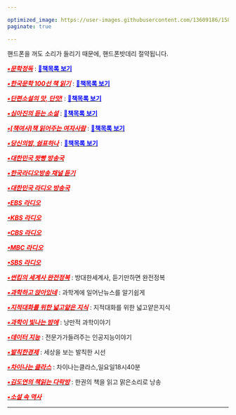 ```yaml
---

optimized_image: https://user-images.githubusercontent.com/13609186/158834569-9f4d6d50-23de-4a79-89dc-4043f8415a96.jpg
paginate: true

---
```


핸드폰을 꺼도 소리가 들리기 때문에, 핸드폰밧데리 절약됩니다.<br>

[<span style="color:red">***▪문학정독***</span>](https://www.podbbang.com/channels/1778908) : [<span style="color:blue">**📖책목록 보기**</span>](https://raw.githubusercontent.com/choijangwook/cjw/master/_posts/radio%20book/%EB%AC%B8%ED%95%99%EC%A0%95%EB%8F%85.md) <br>

[<span style="color:red">***▪한국문학 100선 책 읽기***</span>](https://www.podbbang.com/channels/17589) : [<span style="color:blue">**📖책목록 보기**</span>](https://raw.githubusercontent.com/choijangwook/cjw/master/_posts/radio%20book/%ED%95%9C%EA%B5%AD%EB%AC%B8%ED%95%99%20100%EC%84%A0%20%EC%B1%85%EC%9D%BD%EA%B8%B0.md) <br>

[<span style="color:red">***▪단편소설의 맛, 단맛!***</span>](https://www.podbbang.com/channels/9502) : [<span style="color:blue">**📖책목록 보기**</span>](https://raw.githubusercontent.com/choijangwook/cjw/master/_posts/radio%20book/%EB%8B%A8%ED%8E%B8%EC%86%8C%EC%84%A4%EC%9D%98%20%EB%A7%9B%20%EB%8B%A8%EB%A7%9B.md) <br>

[<span style="color:red">***▪심아진의 듣는 소설***</span>](https://www.podbbang.com/channels/10041) : [<span style="color:blue">**📖책목록 보기**</span>](https://raw.githubusercontent.com/choijangwook/cjw/master/_posts/radio%20book/%EC%8B%AC%EC%95%84%EC%A7%84%EC%9D%98%20%EB%93%A3%EB%8A%94%20%EC%86%8C%EC%84%A4.md) <br>

[<span style="color:red">***▪[책여사]책 읽어주는 여자사람***</span>](https://www.podbbang.com/channels/10778) : [<span style="color:blue">**📖책목록 보기**</span>](https://raw.githubusercontent.com/choijangwook/cjw/master/_posts/radio%20book/%EC%B1%85%20%EC%9D%BD%EC%96%B4%EC%A3%BC%EB%8A%94%20%EC%97%AC%EC%9E%90%EC%82%AC%EB%9E%8C.md) <br>

[<span style="color:red">***▪당신의밤, 쉼표하나***</span>](https://www.podbbang.com/channels/1775811) : [<span style="color:blue">**📖책목록 보기**</span>](https://raw.githubusercontent.com/choijangwook/cjw/master/_posts/radio%20book/%EB%8B%B9%EC%8B%A0%EC%9D%98%EB%B0%A4%20%EC%89%BC%ED%91%9C%ED%95%98%EB%82%98.md) <br>

[<span style="color:red">***▪대한민국 팟빵 방송국***</span>](https://www.podbbang.com/channel-categories)<br>

[<span style="color:red">***▪한국라디오방송 채널 듣기***</span>](https://radioonline.kr/)<br>

[<span style="color:red">***▪대한민국 라디오 방송국***</span>](https://www.radio-korea.com/)<br>

[<span style="color:red">***▪EBS 라디오***</span>](https://5easy.ebs.co.kr/aujisik/category/40009567)<br>

[<span style="color:red">***▪KBS 라디오***</span>](https://radio.kbs.co.kr/)<br>

[<span style="color:red">***▪CBS 라디오***</span>](https://www.radio-korea.com/cbs-fm-standard)<br>

[<span style="color:red">***▪MBC 라디오***</span>](https://playvod.imbc.com/Vod/VodPlay?broadcastId=1000661105406100000)<br>

[<span style="color:red">***▪SBS 라디오***</span>](http://www.sbs.co.kr/radio)<br>


[<span style="color:red">***▪썬킴의 세계사 완전정복***</span>](https://art19.com/shows/worldhistory) : 방대한세계사, 듣기만하면 완전정복 <br>

[<span style="color:red">***▪과학하고 앉아있네***</span>](https://www.podbbang.com/channels/6205) : 과학계에 일어난뉴스를 알기쉽게<br>

[<span style="color:red">***▪지적대화를 위한 넓고얕은 지식***</span>](https://www.podbbang.com/channels/7418) : 지적대화를 위한 넓고얕은지식<br>

[<span style="color:red">***▪과학이 빛나는 밤에***</span>](https://www.podbbang.com/channels/4388) : 낭만적 과학이야기<br>

[<span style="color:red">***▪데이터 지능***</span>](https://www.podbbang.com/channels/15233) : 전문가가들려주는 인공지능이야기<br>

[<span style="color:red">***▪발칙한경제***</span>](https://www.podbbang.com/channels/9258) : 세상을 보는 발칙한 시선<br>

[<span style="color:red">***▪차이나는 클라스***</span>](https://podcasts.google.com/feed/aHR0cDovL2ZlZWRzLmZlZWRidXJuZXIuY29tL2pvaW5zL3RHUFU?sa=X&ved=0CBEQlvsGahcKEwjgjJzopMj2AhUAAAAAHQAAAAAQGw&hl=ko) : 차이나는클라스,일요일18시40분<br>

[<span style="color:red">***▪김도연의 책읽는 다락방***</span>](https://www.podty.me/cast/174403) : 한권의 책을 읽고 맑은소리로 낭송<br>

[<span style="color:red">***▪소설 속 역사***</span>](https://www.podbbang.com/channels/11413) <br>


---

